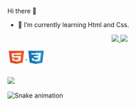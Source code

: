 Hi there 👋
- 🌱 I’m currently learning Html and Css.
<div align="center">
  <a href="https://github.com/helio1997">
  <img height="130em" src="https://github-readme-stats.vercel.app/api?username=helio1997&show_icons=true&theme=dark&include_all_commits=true&count_private=true"/>
  <img height="130em" src="https://github-readme-stats.vercel.app/api/top-langs/?username=helio1997&layout=compact&langs_count=7&theme=dark"/>
</div>
<div style="display: inline_block"><br>
<img align="center" alt="helio-HTML" height="30" width="40" src="https://raw.githubusercontent.com/devicons/devicon/master/icons/html5/html5-original.svg">
<img align="center" alt="helio-CSS" height="30" width="40" src="https://raw.githubusercontent.com/devicons/devicon/master/icons/css3/css3-original.svg">
</div>

##

<div>
 <a href="https://www.linkedin.com/in/hélio-patrício/-45875016a" target="_blank"><img src="https://img.shields.io/badge/-LinkedIn-%230077B5?style=for-the-badge&logo=linkedin&logoColor=white" target="_blank"></a> 

![Snake animation](https://github.com/helio1997/helio1997/blob/output/github-contribution-grid-snake.svg)
</div>
